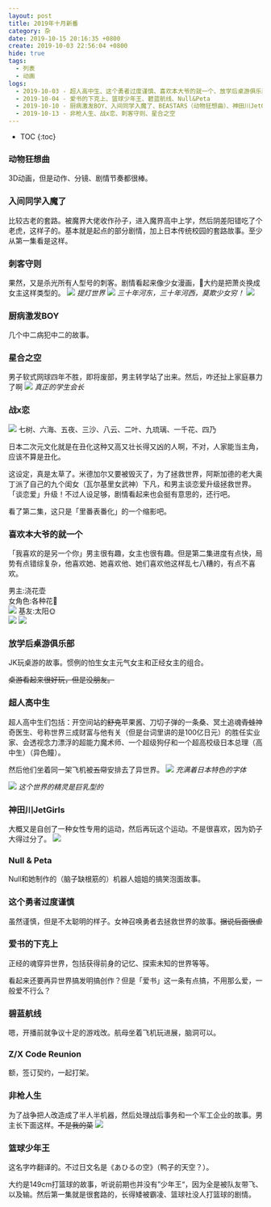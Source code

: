 ```yaml
---
layout: post
title: 2019年十月新番
category: 杂
date: 2019-10-15 20:16:35 +0800
create: 2019-10-03 22:56:04 +0800
hide: true
tags: 
  - 列表
  - 动画
logs:
  - 2019-10-03 - 超人高中生、这个勇者过度谨慎、喜欢本大爷的就一个、放学后桌游俱乐部
  - 2019-10-04 - 爱书的下克上、篮球少年王、碧蓝航线、Null&Peta
  - 2019-10-10 - 厨病激发BOY、入间同学入魔了、BEASTARS（动物狂想曲）、神田川JetGirls、Z/X Code Reunion
  - 2019-10-13 - 非枪人生、战x恋、刺客守则、星合之空
---
```


- TOC
{:toc}

### 动物狂想曲
3D动画，但是动作、分镜、剧情节奏都很棒。

### 入间同学入魔了
比较古老的套路。被魔界大佬收作孙子，进入魔界高中上学，然后阴差阳错吃了个老虎，这样子的。基本就是起点的部分剧情，加上日本传统校园的套路故事。至少从第一集看是这样。

### 刺客守则
果然，又是杀光所有人型号的刺客。剧情看起来像少女漫画，🤨大约是把萧炎换成女主这样类型的。
![](https://i.loli.net/2019/10/13/hEe8xGWOv1jf5s4.jpg)
*提灯世界*
![](https://i.loli.net/2019/10/13/4lxjfPV3aTwOnbm.jpg)
*三十年河东，三十年河西，莫欺少女穷！*
![](https://i.loli.net/2019/10/13/OKfNj3Lrn9lZYbP.jpg)

### 厨病激发BOY
几个中二病犯中二的故事。

### 星合之空
男子软式网球四年不胜，即将废部，男主转学站了出来。然后，咋还扯上家庭暴力了啊
![](https://i.loli.net/2019/10/13/YZwd8z6iUJnTaNC.jpg)
*真正的学生会长*

### 战x恋
![](https://i.loli.net/2019/10/13/WD2jyRUr4mVecCM.jpg)
七树、六海、五夜、三沙、八云、二叶、九琉璃、一千花、四乃

日本二次元文化就是在丑化这种又高又壮长得又凶的人啊，不对，人家能当主角，应该不算是丑化。

这设定，真是太草了。米德加尔又要被毁灭了，为了拯救世界，阿斯加德的老大奥丁派了自己的九个闺女（瓦尔基里女武神）下凡，和男主谈恋爱升级拯救世界。「谈恋爱」升级！不过人设足够，剧情看起来也会挺有意思的，还行吧。

看了第二集，这只是「里番表番化」的一个缩影吧。

### 喜欢本大爷的就一个
「我喜欢的是另一个你」男主很有趣，女主也很有趣。但是第二集进度有点快，局势有点错综复杂，他喜欢她、她喜欢他、她们喜欢他这样乱七八糟的，有点不喜欢。

男主:浇花壶  
女角色:各种花🌸  
![](https://i.loli.net/2019/10/04/4lJhdF3YLyo1s9N.jpg)
基友:太阳🌞  
![](https://i.loli.net/2019/10/04/cVxuH7v9p5rAgPl.jpg)
![](https://i.loli.net/2019/10/04/xHqz8LYCRKFOTyl.jpg)


### 放学后桌游俱乐部
JK玩桌游的故事。惯例的怕生女主元气女主和正经女主的组合。

~~桌游看起来很好玩，但是没朋友。~~

### 超人高中生
超人高中生们包括：开空间站的~~舒克~~苹果酱、刀切子弹的一条桑、冥土追魂~~青蛙~~神奇医生、号称世界三成财富与他有关（但是台词里讲的是100亿日元）的胜任实业家、会透视念力漂浮的超能力魔术师、一个超级狗仔和一个超高校级日本总理（高中生）（异色瞳）。

然后他们坐着同一架飞机被~~五常~~安排去了异世界。
![](https://i.loli.net/2019/10/03/UZRDgIxoy3CtzBk.jpg)
*充满着日本特色的字体*

![](https://i.loli.net/2019/10/03/Av8pbDckCERZMq9.jpg)
*这个世界的精灵是巨乳型的*

### 神田川JetGirls
大概又是自创了一种女性专用的运动，然后再玩这个运动。不是很喜欢，因为奶子大得过分了。
![](https://i.loli.net/2019/10/10/1LEwXZAKuc7tQ2G.jpg)

### Null & Peta
Null和她制作的（脑子缺根筋的）机器人姐姐的搞笑泡面故事。

### 这个勇者过度谨慎
虽然谨慎，但是不太聪明的样子。女神召唤勇者去拯救世界的故事。~~据说后面很虐~~

### 爱书的下克上
正经的魂穿异世界，包括获得前身的记忆、探索未知的世界等等。

看起来还要再异世界搞发明搞创作？但是「爱书」这一条有点搞，不用那么爱，一般爱不行么？

### 碧蓝航线
嗯，开播前就争议十足的游戏改。航母坐着飞机玩进展，脑洞可以。

### Z/X Code Reunion
额，签订契约，一起打架。

### 非枪人生
为了战争把人改造成了半人半机器，然后处理战后事务和一个军工企业的故事。男主长下面这样。~~不是我的菜~~
![](https://i.loli.net/2019/10/13/kQ85DyhIN94Fmcb.jpg)

### 篮球少年王
这名字咋翻译的。不过日文名是《あひるの空》（鸭子的天空？）。

大约是149cm打篮球的故事，听说前期也并没有”少年王“，因为全是被队友带飞、以及输。然后第一集就是很套路的，长得矮被霸凌、篮球社没人打篮球的剧情。